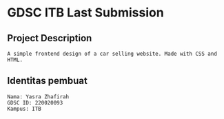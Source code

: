 # GDSC ITB Last Submission
## Project Description
    A simple frontend design of a car selling website. Made with CSS and HTML.
## Identitas pembuat
    Nama: Yasra Zhafirah
    GDSC ID: 220020093
    Kampus: ITB
